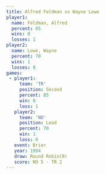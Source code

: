 ```yaml
---
title: Alfred Feldman vs Wayne Lowe
player1:               
  name: Feldman, Alfred
  percent: 85          
  wins: 0              
  losses: 1            
player2:               
  name: Lowe, Wayne    
  percent: 70          
  wins: 1              
  losses: 0            
games:
 - player1:          
     team: 'TR'      
     position: Second
     percent: 85     
     win: 0          
     loss: 1         
   player2:        
     team: 'NO'    
     position: Lead
     percent: 70   
     win: 1        
     loss: 0       
   event: Brier        
   year: 1994          
   draw: Round Robin(9)
   score: NO 5 - TR 2  
---
```


